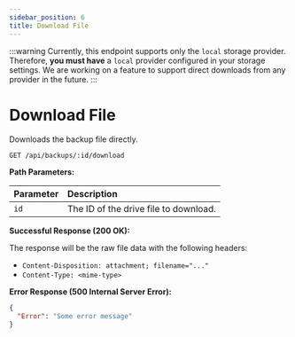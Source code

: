 ```yaml
---
sidebar_position: 6
title: Download File
---
```


:::warning
Currently, this endpoint supports only the `local` storage provider. Therefore, **you must have** a `local` provider configured in your storage settings. We are working on a feature to support direct downloads from any provider in the future.
:::

# Download File

Downloads the backup file directly.

`GET /api/backups/:id/download`

**Path Parameters:**

| Parameter | Description |
| :--- | :--- |
| `id` | The ID of the drive file to download. |


**Successful Response (200 OK):**

The response will be the raw file data with the following headers:

*   `Content-Disposition: attachment; filename="..."`
*   `Content-Type: <mime-type>`

**Error Response (500 Internal Server Error):**

```json
{
  "Error": "Some error message"
}
```

